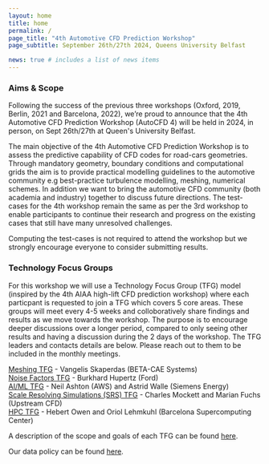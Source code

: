```yaml
---
layout: home
title: home
permalink: /
page_title: "4th Automotive CFD Prediction Workshop"
page_subtitle: September 26th/27th 2024, Queens University Belfast

news: true # includes a list of news items
---
```


<h3>Aims & Scope</h3>

Following the success of the previous three workshops (Oxford, 2019, Berlin, 2021 and Barcelona, 2022), we’re proud to announce that the 4th Automotive CFD Prediction Workshop (AutoCFD 4) will be held in 2024, in person, on Sept 26th/27th at Queen's University Belfast.


The main objective of the 4th Automotive CFD Prediction Workshop is to assess the predictive capability of CFD codes for road-cars geometries. Through mandatory geometry, boundary conditions and computational grids the aim is to provide practical modelling guidelines to the automotive community e.g best-practice turbulence modelling, meshing, numerical schemes. In addition we want to bring the automotive CFD community (both academia and industry) together to discuss future directions. The test-cases for the 4th workshop remain the same as per the 3rd workshop to enable participants to continue their research and progress on the existing cases that still have many unresolved challenges.

Computing the test-cases is not required to attend the workshop but we strongly encourage everyone to consider submitting results.

<h3>Technology Focus Groups</h3>

For this workshop we will use a Technology Focus Group (TFG) model (inspired by the 4th AIAA high-lift CFD prediction workshop) where each particpant is requested to join a TFG which covers 5 core areas. These groups will meet every 4-5 weeks and colloboratively share findings and results as we move towards the workshop. The purpose is to encourage deeper discussions over a longer period, compared to only seeing other results and having a discussion during the 2 days of the workshop. The TFG leaders and contacts details are below. Please reach out to them to be included in the monthly meetings.

[Meshing TFG](meshing@autocfd.org) - Vangelis Skaperdas (BETA-CAE Systems) \
[Noise Factors TFG](noise@autocfd.org) - Burkhard Hupertz (Ford) \
[AI/ML TFG](aiml@autocfd.org) - Neil Ashton (AWS) and Astrid Walle (Siemens Energy) \
[Scale Resolving Simulations (SRS) TFG](srs@autocfd.org) - Charles Mockett and Marian Fuchs (Upstream CFD) \
[HPC TFG](hpc@autocfd.org) - Hebert Owen and Oriol Lehmkuhl (Barcelona Supercomputing Center) 


A description of the scope and goals of each TFG can be found [here](https://autocfd4.s3.eu-west-1.amazonaws.com/AutoCFD_TFG_overall.pdf).

Our data policy can be found [here](https://autocfdv3.s3.eu-west-1.amazonaws.com/data-policy.pdf).
